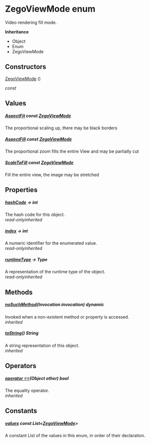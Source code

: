 


# ZegoViewMode enum







<p>Video rendering fill mode.</p>



**Inheritance**

- Object
- Enum
- ZegoViewMode






## Constructors

[ZegoViewMode](../zego_uikit_prebuilt_live_audio_room/ZegoViewMode/ZegoViewMode.md) ()

  _const_ 


## Values

##### [AspectFit](../zego_uikit_prebuilt_live_audio_room/ZegoViewMode.md) const [ZegoViewMode](../zego_uikit_prebuilt_live_audio_room/ZegoViewMode.md)



<p>The proportional scaling up, there may be black borders</p>  




##### [AspectFill](../zego_uikit_prebuilt_live_audio_room/ZegoViewMode.md) const [ZegoViewMode](../zego_uikit_prebuilt_live_audio_room/ZegoViewMode.md)



<p>The proportional zoom fills the entire View and may be partially cut</p>  




##### [ScaleToFill](../zego_uikit_prebuilt_live_audio_room/ZegoViewMode.md) const [ZegoViewMode](../zego_uikit_prebuilt_live_audio_room/ZegoViewMode.md)



<p>Fill the entire view, the image may be stretched</p>  





## Properties

##### [hashCode](../zego_uikit_prebuilt_live_audio_room/ZegoViewMode/hashCode.md) &#8594; int



The hash code for this object.  
_<span class="feature">read-only</span><span class="feature">inherited</span>_



##### [index](../zego_uikit_prebuilt_live_audio_room/ZegoViewMode/index.md) &#8594; int



A numeric identifier for the enumerated value.  
_<span class="feature">read-only</span><span class="feature">inherited</span>_



##### [runtimeType](../zego_uikit_prebuilt_live_audio_room/ZegoViewMode/runtimeType.md) &#8594; Type



A representation of the runtime type of the object.  
_<span class="feature">read-only</span><span class="feature">inherited</span>_





## Methods

##### [noSuchMethod](../zego_uikit_prebuilt_live_audio_room/ZegoViewMode/noSuchMethod.md)(Invocation invocation) dynamic



Invoked when a non-existent method or property is accessed.  
_<span class="feature">inherited</span>_



##### [toString](../zego_uikit_prebuilt_live_audio_room/ZegoViewMode/toString.md)() String



A string representation of this object.  
_<span class="feature">inherited</span>_





## Operators

##### [operator ==](../zego_uikit_prebuilt_live_audio_room/ZegoViewMode/operator_equals.md)(Object other) bool



The equality operator.  
_<span class="feature">inherited</span>_










## Constants

##### [values](../zego_uikit_prebuilt_live_audio_room/ZegoViewMode/values-constant.md) const List&lt;[ZegoViewMode](../zego_uikit_prebuilt_live_audio_room/ZegoViewMode.md)>



A constant List of the values in this enum, in order of their declaration.  









